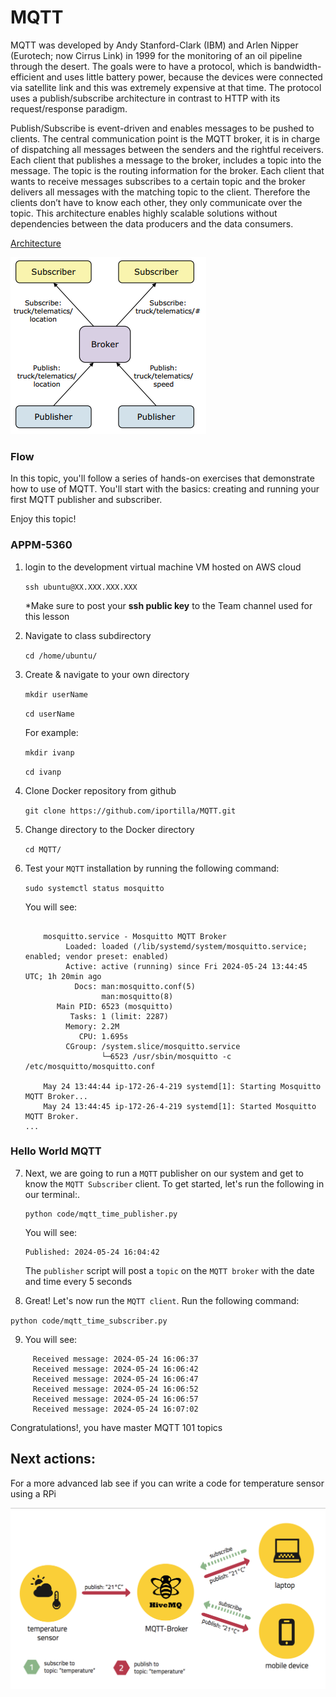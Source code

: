 # MQTT 

  MQTT was developed by Andy Stanford-Clark (IBM) and Arlen Nipper (Eurotech; now Cirrus Link) in 1999 for the monitoring of an oil pipeline through the desert. The goals were to have a protocol, which is bandwidth-efficient and uses little battery power, because the devices were connected via satellite link and this was extremely expensive at that time.
The protocol uses a publish/subscribe architecture in contrast to HTTP with its request/response paradigm. 

Publish/Subscribe is event-driven and enables messages to be pushed to clients. The central communication point is the MQTT broker, it is in charge of dispatching all messages between the senders and the rightful receivers. Each client that publishes a message to the broker, includes a topic into the message. The topic is the routing information for the broker. Each client that wants to receive messages subscribes to a certain topic and the broker delivers all messages with the matching topic to the client. Therefore the clients don’t have to know each other, they only communicate over the topic. This architecture enables highly scalable solutions without dependencies between the data producers and the data consumers.


[Architecture](./MQTT-Architecture.png)

![arc](MQTT-Architecture.png)




### Flow

In this topic, you'll follow a series of hands-on exercises that demonstrate how to use of MQTT. You'll start with the basics: creating and running your first MQTT publisher and subscriber. 



Enjoy this topic!

<h3>APPM-5360</h3>
</p>

1. login to the development virtual machine VM hosted on AWS cloud

	 `
    ssh ubuntu@XX.XXX.XXX.XXX
    `
    
    *Make sure to post your **ssh public key** to the Team channel used for this lesson
    
2. Navigate to class subdirectory

	`cd /home/ubuntu/`
3. Create & navigate to your own directory

	`mkdir userName`
	
	`cd userName`
	
	For example:
	
	`mkdir ivanp`
	
	`cd ivanp`
	
	
4. Clone Docker repository from github

	`git clone https://github.com/iportilla/MQTT.git`
	
5. Change directory to the Docker directory

	`cd MQTT/`
6. Test your `MQTT` installation by running the following command:

	`sudo systemctl status mosquitto`
	
	You will see:
	
	```script
 
        mosquitto.service - Mosquitto MQTT Broker
             Loaded: loaded (/lib/systemd/system/mosquitto.service; enabled; vendor preset: enabled)
             Active: active (running) since Fri 2024-05-24 13:44:45 UTC; 1h 20min ago
               Docs: man:mosquitto.conf(5)
                     man:mosquitto(8)
           Main PID: 6523 (mosquitto)
              Tasks: 1 (limit: 2287)
             Memory: 2.2M
                CPU: 1.695s
             CGroup: /system.slice/mosquitto.service
                     └─6523 /usr/sbin/mosquitto -c /etc/mosquitto/mosquitto.conf
        
        May 24 13:44:44 ip-172-26-4-219 systemd[1]: Starting Mosquitto MQTT Broker...
        May 24 13:44:45 ip-172-26-4-219 systemd[1]: Started Mosquitto MQTT Broker.
	...
	
	```
	
### Hello World MQTT

7. Next, we are going to run a `MQTT` publisher on our system and get to know the `MQTT Subscriber` client. To get started, let's run the following in our terminal:.

	```
	python code/mqtt_time_publisher.py
	```
	You will see:
	
	```	
    Published: 2024-05-24 16:04:42
	```

	The `publisher` script will post a `topic` on the `MQTT broker` with the date and time every 5 seconds
	

8. Great! Let's now run the `MQTT client`. Run the following command:

 `python code/mqtt_time_subscriber.py`

9. You will see:

 ``` script
      Received message: 2024-05-24 16:06:37
      Received message: 2024-05-24 16:06:42
      Received message: 2024-05-24 16:06:47
      Received message: 2024-05-24 16:06:52
      Received message: 2024-05-24 16:06:57
      Received message: 2024-05-24 16:07:02

```
 
Congratulations!, you have master MQTT 101 topics

## Next actions:

For a more advanced lab see if you can write a code for temperature sensor using a RPi

![Temperature](./temperature.png)
